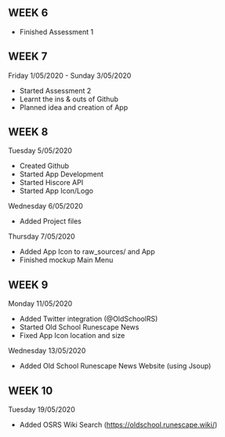 ## WEEK 6
- Finished Assessment 1

## WEEK 7

Friday 1/05/2020 - Sunday 3/05/2020
- Started Assessment 2
- Learnt the ins & outs of Github
- Planned idea and creation of App

## WEEK 8

Tuesday 5/05/2020
- Created Github
- Started App Development
- Started Hiscore API
- Started App Icon/Logo

Wednesday 6/05/2020
- Added Project files


Thursday 7/05/2020
- Added App Icon to raw_sources/ and App
- Finished mockup Main Menu


## WEEK 9

Monday 11/05/2020
- Added Twitter integration (@OldSchoolRS)
- Started Old School Runescape News
- Fixed App Icon location and size

Wednesday 13/05/2020
- Added Old School Runescape News Website (using Jsoup)


## WEEK 10

Tuesday 19/05/2020
- Added OSRS Wiki Search (https://oldschool.runescape.wiki/)


